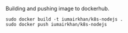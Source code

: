 Building and pushing image to dockerhub.
```
sudo docker build -t iumairkhan/k8s-nodejs .
sudo docker push iumairkhan/k8s-nodejs
```